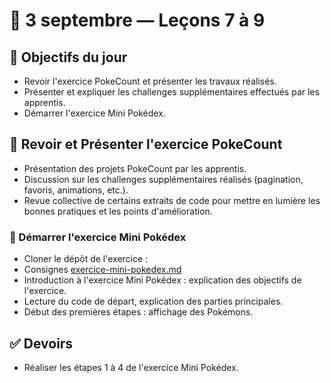 # 📅 3 septembre — Leçons 7 à 9

## 🚀 Objectifs du jour

* Revoir l'exercice PokeCount et présenter les travaux réalisés.
* Présenter et expliquer les challenges supplémentaires effectués par les apprentis.
* Démarrer l'exercice Mini Pokédex.

## 🔢 Revoir et Présenter l'exercice PokeCount

* Présentation des projets PokeCount par les apprentis.
* Discussion sur les challenges supplémentaires réalisés (pagination, favoris, animations, etc.).
* Revue collective de certains extraits de code pour mettre en lumière les bonnes pratiques et les points d'amélioration.

### 📒 Démarrer l'exercice Mini Pokédex

* Cloner le dépôt de l'exercice :&#x20;
* Consignes [exercice-mini-pokedex.md](../exercices/exercice-mini-pokedex.md "mention")
* Introduction à l'exercice Mini Pokédex : explication des objectifs de l'exercice.
* Lecture du code de départ, explication des parties principales.
* Début des premières étapes : affichage des Pokémons.

## ✅ Devoirs

* Réaliser les étapes 1 à 4 de l'exercice Mini Pokédex.
